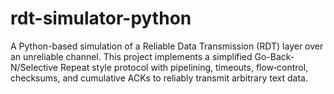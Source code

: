 # rdt-simulator-python
A Python-based simulation of a Reliable Data Transmission (RDT) layer over an unreliable channel. This project implements a simplified Go-Back-N/Selective Repeat style protocol with pipelining, timeouts, flow‐control, checksums, and cumulative ACKs to reliably transmit arbitrary text data.
